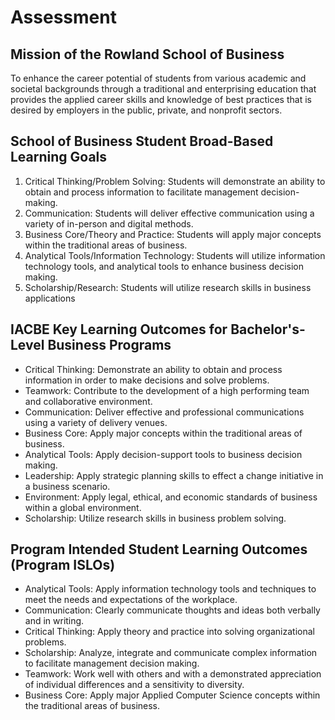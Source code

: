 # Assessment

## Mission of the Rowland School of Business

To enhance the career potential of students from various academic and societal backgrounds through a traditional and enterprising education that provides the applied career skills and knowledge of best practices that is desired by employers in the public, private, and nonprofit sectors.

## School of Business Student Broad-Based Learning Goals

1. Critical Thinking/Problem Solving: Students will demonstrate an ability to obtain and process information to facilitate management decision-making. 
2. Communication: Students will deliver effective communication using a variety of in-person and digital methods. 
3. Business Core/Theory and Practice: Students will apply major concepts within the traditional areas of business. 
4. Analytical Tools/Information Technology: Students will utilize information technology tools, and analytical tools to enhance business decision making. 
5. Scholarship/Research: Students will utilize research skills in business applications 

## IACBE Key Learning Outcomes for Bachelor's-Level Business Programs

* Critical Thinking: Demonstrate an ability to obtain and process information in order to make decisions and solve problems.
* Teamwork: Contribute to the development of a high performing team and collaborative environment.
* Communication: Deliver effective and professional communications using a variety of delivery venues.
* Business Core: Apply major concepts within the traditional areas of business.
* Analytical Tools: Apply decision-support tools to business decision making.
* Leadership: Apply strategic planning skills to effect a change initiative in a business scenario.
* Environment: Apply legal, ethical, and economic standards of business within a global environment.
* Scholarship: Utilize research skills in business problem solving.

## Program Intended Student Learning Outcomes (Program ISLOs)

* Analytical Tools: Apply information technology tools and techniques to meet the needs and expectations of the workplace.
* Communication: Clearly communicate thoughts and ideas both verbally and in writing.
* Critical Thinking: Apply theory and practice into solving organizational problems.
* Scholarship: Analyze, integrate and communicate complex information to facilitate management decision making.
* Teamwork: Work well with others and with a demonstrated appreciation of individual differences and a sensitivity to diversity.
* Business Core: Apply major Applied Computer Science concepts within the traditional areas of business.
